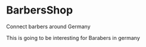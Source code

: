# BarbersShop
Connect barbers around Germany

This is going to be interesting for Barabers in germany
